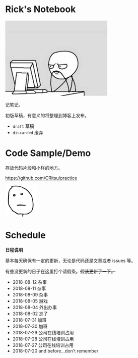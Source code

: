 # Rick's Notebook

![Thinking](images/thinking.png)

记笔记。

初版草稿，有意义的将整理到博客上发布。

- `draft` 草稿
- `discarded` 废弃 

# Code Sample/Demo

存放代码片段和小样的地方。

https://github.com/CRitsu/practice

![nothing](images/nothing.png)

# Schedule

**日程说明**

基本每天确保有一定的更新，无论是代码还是文章或者 issues 等。

有些没更新的日子在这里打个请假条。~~假装更新了一下。~~

- 2018-08-12 杂事
- 2018-08-11 杂事
- 2018-08-09 杂事
- 2018-08-05 游戏
- 2018-08-04 外出办事
- 2018-08-02 忘了
- 2018-07-31 加班
- 2018-07-30 加班
- 2018-07-29 公司在线培训占用
- 2018-07-28 公司在线培训占用
- 2018-07-27 公司在线培训占用
- 2018-07-20 and before...don't remember
